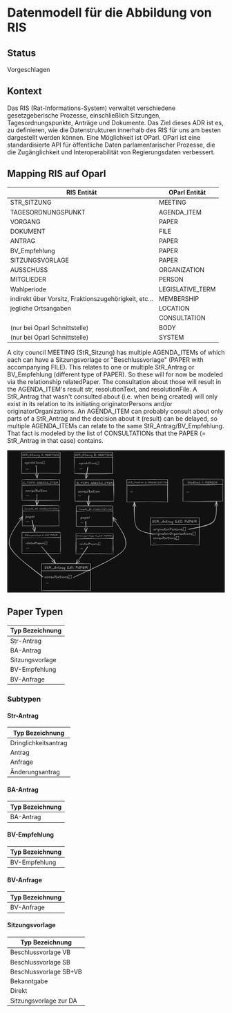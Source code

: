 # Datenmodell für die Abbildung von RIS

## Status

Vorgeschlagen

## Kontext

Das RIS (Rat-Informations-System) verwaltet verschiedene gesetzgeberische Prozesse, einschließlich Sitzungen, Tagesordnungspunkte, Anträge und Dokumente. Das Ziel dieses ADR ist es, zu definieren, wie die Datenstrukturen innerhalb des RIS für uns am besten dargestellt werden können. Eine Möglichkeit ist OParl. OParl ist eine standardisierte API für öffentliche Daten parlamentarischer Prozesse, die die Zugänglichkeit und Interoperabilität von Regierungsdaten verbessert.

## Mapping RIS auf Oparl

| **RIS Entität**              | **OParl Entität**    |
|------------------------------|----------------------|
| STR_SITZUNG                  | MEETING              |
| TAGESORDNUNGSPUNKT           | AGENDA_ITEM          |
| VORGANG                      | PAPER                |
| DOKUMENT                     | FILE                 |
| ANTRAG                       | PAPER                |
| BV_Empfehlung                | PAPER                |
| SITZUNGSVORLAGE              | PAPER                |
| AUSSCHUSS                    | ORGANIZATION         |
| MITGLIEDER                   | PERSON               |
| Wahlperiode                  | LEGISLATIVE_TERM     |
| indirekt über Vorsitz, Fraktionszugehörigkeit, etc... |MEMBERSHIP |
| jegliche Ortsangaben         | LOCATION             |
|                              | CONSULTATION         |
| (nur bei Oparl Schnittstelle)| BODY                 |
| (nur bei Oparl Schnittstelle)| SYSTEM               |

A city council MEETING (StR_Sitzung) has multiple AGENDA_ITEMs of which each can have a Sitzungsvorlage or "Beschlussvorlage" (PAPER with accompanying FILE). This relates to one or multiple StR_Antrag or BV_Empfehlung (different type of PAPER). So these will for now be modeled via the relationship relatedPaper. The consultation about those will result in the AGENDA_ITEM's result str, resolutionText, and resolutionFile. A StR_Antrag that wasn't consulted about (i.e. when being created) will only exist in its relation to its initiating originatorPersons and/or originatorOrganizations.
An AGENDA_ITEM can probably consult about only parts of a StR_Antrag and the decision about it (result) can be delayed, so multiple AGENDA_ITEMs can relate to the same StR_Antrag/BV_Empfehlung. That fact is modeled by the list of CONSULTATIONs that the PAPER (= StR_Antrag in that case) contains.

![](Stadtratsantrag_relations_dark.png)

## Paper Typen

| **Typ Bezeichnung**     |
|-------------------------|
| Str-Antrag              |
| BA-Antrag               |
| Sitzungsvorlage         |
| BV-Empfehlung           |
| BV-Anfrage              |

### Subtypen

#### Str-Antrag

| **Typ Bezeichnung**     |
|-------------------------|
| Dringlichkeitsantrag    |
| Antrag                  |
| Anfrage                 |
| Änderungsantrag         |

#### BA-Antrag

| **Typ Bezeichnung**     |
|-------------------------|
| BA-Antrag               |

#### BV-Empfehlung

| **Typ Bezeichnung**     |
|-------------------------|
| BV-Empfehlung           |

#### BV-Anfrage

| **Typ Bezeichnung**     |
|-------------------------|
| BV-Anfrage              |

#### Sitzungsvorlage

| **Typ Bezeichnung**     |
|-------------------------|
| Beschlussvorlage VB     |
| Beschlussvorlage SB     |
| Beschlussvorlage SB+VB  |
| Bekanntgabe             |
| Direkt                  |
| Sitzungsvorlage zur DA  |
